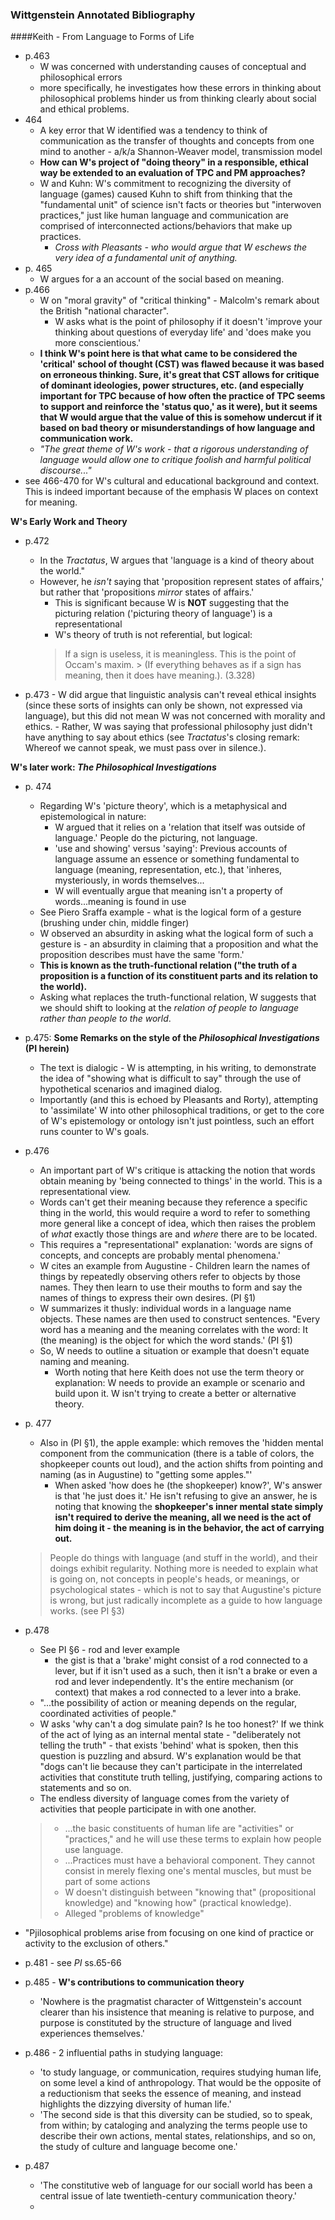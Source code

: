 ### Wittgenstein Annotated Bibliography

####Keith - From Language to Forms of Life
 - p.463
	- W was concerned with understanding causes of conceptual and philosophical errors
	- more specifically, he investigates how these errors in thinking about philosophical problems hinder us from thinking clearly about social and ethical problems.
 - 464
	- A key error that W identified was a tendency to think of communication as the transfer of thoughts and concepts from one mind to another - a/k/a Shannon-Weaver model, transmission model
	- **How can W's project of "doing theory" in a responsible, ethical way be extended to an evaluation of TPC and PM approaches?**
	- W and Kuhn: W's commitment to recognizing the diversity of language (games) caused Kuhn to shift from thinking that the "fundamental unit" of science isn't facts or theories but "interwoven practices," just like human language and communication are comprised of interconnected actions/behaviors that make up practices.
		- _Cross with Pleasants - who would argue that W eschews the very idea of a fundamental unit of anything._
 - p. 465
	- W argues for a an account of the social based on meaning.
 - p.466
	- W on "moral gravity" of "critical thinking" - Malcolm's remark about the British "national character".
		- W asks what is the point of philosophy if it doesn't 'improve your thinking about questions of everyday life' and 'does make you more conscientious.'
	- **I think W's point here is that what came to be considered the 'critical' school of thought (CST) was flawed because it was based on erroneous thinking. Sure, it's great that CST allows for critique of dominant ideologies, power structures, etc. (and especially important for TPC because of how often the practice of TPC seems to support and reinforce the 'status quo,' as it were), but it seems that W would argue that the value of this is somehow undercut if it based on bad theory or misunderstandings of how language and communication work.**
	- _"The great theme of W's work - that a rigorous understanding of language would allow one to critique foolish and harmful political discourse..."_
 - see 466-470 for W's cultural and educational background and context. This is indeed important because of the emphasis W places on context for meaning.

**W's Early Work and Theory**

 - p.472
	- In the _Tractatus_, W argues that 'language is a kind of theory about the world."
	- However, he _isn't_ saying that 'proposition represent states of affairs,' but rather that 'propositions _mirror_ states of affairs.'
		- This is significant because W is **NOT** suggesting that the picturing relation ('picturing theory of language') is a representational
		- W's theory of truth is not referential, but logical:
		> If a sign is useless, it is meaningless. This is the point of Occam's maxim. > (If everything behaves as if a sign has meaning, then it does have meaning.). (3.328)


 - p.473
		- W did argue that linguistic analysis can't reveal ethical insights (since these sorts of insights can only be shown, not expressed via language), but this did not mean W was not concerned with morality and ethics.
		- Rather, W was saying that professional philosophy just didn't have anything to say about ethics (see _Tractatus_'s closing remark: Whereof we cannot speak, we must pass over in silence.).

**W's later work: _The Philosophical Investigations_**

 - p. 474
	 - Regarding W's 'picture theory', which is a metaphysical and epistemological in nature:
		 - W argued that it relies on a 'relation that itself was outside of language.' People do the picturing, not language.
		 - 'use and showing' versus 'saying': Previous accounts of language assume an essence or something fundamental to language (meaning, representation, etc.), that 'inheres, mysteriously, in words themselves...
		 - W will eventually argue that meaning isn't a property of words...meaning is found in use
	 - See Piero Sraffa example - what is the logical form of a gesture (brushing under chin, middle finger)
	 - W observed an absurdity in asking what the logical form of such a gesture is - an absurdity in claiming that a proposition and what the proposition describes must have the same 'form.'
	 - **This is known as the truth-functional relation ("the truth of a proposition is a function of its constituent parts and its relation to the world).**
	 - Asking what replaces the truth-functional relation, W suggests that we should shift to looking at the _relation of people to language rather than people to the world_.
 - p.475: **Some Remarks on the style of the _Philosophical Investigations_ (PI herein)**
	 - The text is dialogic - W is attempting, in his writing, to demonstrate the idea of "showing what is difficult to say" through the use of hypothetical scenarios and imagined dialog.
	 - Importantly (and this is echoed by Pleasants and Rorty), attempting to 'assimilate' W into other philosophical traditions, or get to the core of W's epistemology or ontology isn't just pointless, such an effort runs counter to W's goals.
 - p.476
	 - An important part of W's critique is attacking the notion that words obtain meaning by 'being connected to things' in the world. This is a representational view.
	 - Words can't get their meaning because they reference a specific thing in the world, this would require a word to refer to something more general like a concept of idea, which then raises the problem of _what_ exactly those things are and _where_ there are to be located.
	 - This requires a "representational" explanation: 'words are signs of concepts, and concepts are probably mental phenomena.'
	 - W cites an example from Augustine - Children learn the names of things by repeatedly observing others refer to objects by those names. They then learn to use their mouths to form and say the names of things to express their own desires. (PI §1)
	 - W summarizes it thusly: individual words in a language name objects. These names are then used to construct sentences. "Every word has a meaning and the meaning correlates with the word: It (the meaning) is the object for which the word stands.' (PI §1)
	 - So, W needs to outline a situation or example that doesn't equate naming and meaning.
		 - Worth noting that here Keith does not use the term theory or explanation: W needs to provide an example or scenario and build upon it. W isn't trying to create a better or alternative theory.
 - p. 477
	 - Also in (PI §1), the apple example: which removes the 'hidden mental component from the communication (there is a table of colors, the shopkeeper counts out loud), and the action shifts from pointing and naming (as in Augustine) to "getting some apples."'
		 - When asked 'how does he (the shopkeeper) know?', W's answer is that 'he just does it.' He isn't refusing to give an answer, he is noting that knowing the **shopkeeper's inner mental state simply isn't required to derive the meaning, all we need is the act of him doing it - the meaning is in the behavior, the act of carrying out.**
	 > People do things with language (and stuff in the world), and their doings exhibit regularity. Nothing more is needed to explain what is going on, not concepts in people's heads, or meanings, or psychological states - which is not to say that Augustine's picture is wrong, but just radically incomplete as a guide to how language works. (see PI §3)

 - p.478
	 - See PI §6 - rod and lever example
		 - the gist is that a 'brake' might consist of a rod connected to a lever, but if it isn't used as a such, then it isn't a brake or even a rod and lever independently. It's the entire mechanism (or context) that makes a rod connected to a lever into a brake.
	 - "...the possibility of action or meaning depends on the regular, coordinated activities of people."
	 - W asks 'why can't a dog simulate pain? Is he too honest?' If we think of the act of lying as an internal mental state - "deliberately not telling the truth" - that exists 'behind' what is spoken, then this question is puzzling and absurd. W's explanation would be that "dogs can't lie because they can't participate in the interrelated activities that constitute truth telling, justifying, comparing actions to statements and so on.
	 - The endless diversity of language comes from the variety of activities that people participate in with one another.
	 > - ...the basic constituents of human life are "activities" or "practices," and he will use these terms to explain how people use language.
	 > - ...Practices must have a behavioral component. They cannot consist in merely flexing one's mental muscles, but must be part of some actions
	 > - W doesn't distinguish between "knowing that" (propositional knowledge) and "knowing how" (practical knowledge).
	 > - Alleged "problems of knowledge"


 - "Pjilosophical problems arise from focusing on one kind of practice or activity to the exclusion of others."

- p.481 - see _PI_ ss.65-66
- p.485 - **W's contributions to communication theory**
    - 'Nowhere is the pragmatist character of Wittgenstein's account clearer than his insistence that meaning is relative to purpose, and purpose is constituted by the structure of language and lived experiences themselves.'
- p.486 - 2 influential paths in studying language:
    - 'to study language, or communication, requires studying human life, on some level a kind of anthropology. That would be the opposite of a reductionism that seeks the essence of meaning, and instead highlights the dizzying diversity of human life.'
    - 'The second side is that this diversity can be studied, so to speak, from within; by cataloging and analyzing the terms people use to describe their own actions, mental states, relationships, and so on, the study of culture and language become one.'
- p.487
    - 'The constitutive web of language for our sociall world has been a central issue of late twentieth-century communication theory.'
    -
